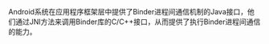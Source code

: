 
Android系统在应用程序框架层中提供了Binder进程间通信机制的Java接口，他们通过JNI方法来调用Binder库的C/C++接口，从而提供了执行Binder进程间通信的能力。











